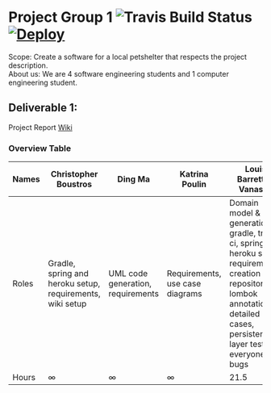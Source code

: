 # Project Group 1 ![Travis Build Status](https://travis-ci.com/McGill-ECSE321-Winter2020/project-group-01.svg?token=fsmRFkAy9TTnJy5UEPzf&branch=master) [![Deploy](https://www.herokucdn.com/deploy/button.svg)](https://heroku.com/deploy)

Scope: Create a software for a local petshelter that respects the project description.\
About us: We are 4 software engineering students and 1 computer engineering student. 

## Deliverable 1:

Project Report [Wiki](https://github.com/McGill-ECSE321-Winter2020/project-group-01/wiki)

### Overview Table

| Names  | Christopher Boustros | Ding Ma | Katrina Poulin | Louis Barrette-Vanasse | Mathieu Bissonnette |
| ------------- | ------------- | ------------- | ------------- | ------------- | ------------- |
| Roles  | Gradle, spring and heroku setup, requirements, wiki setup | UML code generation, requirements | Requirements, use case diagrams | Domain model & code generation, gradle, travis ci, spring and heroku setup, requirements, creation of repositories, lombok annotations, detailed use cases, persistence layer tests, everyone's bugs | Requirements |
| Hours  | ∞ | ∞ | ∞ | 21.5 | ∞ |



